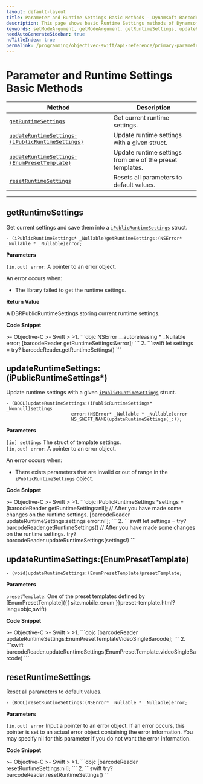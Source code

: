 ```yaml
---
layout: default-layout
title: Parameter and Runtime Settings Basic Methods - Dynamsoft Barcode Reader iOS API Reference
description: This page shows basic Runtime Settings methods of Dynamsoft Barcode Reader for iOS SDK.
keywords: setModeArgument, getModeArgument, getRuntimeSettings, updateRuntimeSettings, resetRuntimeSettings, parameter and runtime settings basic methods, api reference, objective-c, oc, swift
needAutoGenerateSidebar: true
noTitleIndex: true
permalink: /programming/objectivec-swift/api-reference/primary-parameter-and-runtime-settings-basic.html
---
```


# Parameter and Runtime Settings Basic Methods

  | Method               | Description |
  |----------------------|-------------|
  | [`getRuntimeSettings`](#getruntimesettings) | Get current runtime settings. |
  | [`updateRuntimeSettings:(iPublicRuntimeSettings)`](#updateruntimesettingsipublicruntimesettings) | Update runtime settings with a given struct. |
  | [`updateRuntimeSettings:(EnumPresetTemplate)`](#updateruntimesettingsenumpresettemplate) | Update runtime settings from one of the preset templates. |
  | [`resetRuntimeSettings`](#resetruntimesettings) | Resets all parameters to default values. |

---

## getRuntimeSettings

Get current settings and save them into a [`iPublicRuntimeSettings`](auxiliary-iPublicRuntimeSettings.md) struct.

```objc
- (iPublicRuntimeSettings* _Nullable)getRuntimeSettings:(NSError* _Nullable * _Nullable)error;
```

**Parameters**

`[in,out] error`: A pointer to an error object.

An error occurs when:

- The library failed to get the runtime settings.

**Return Value**

A DBRPublicRuntimeSettings storing current runtime settings.

**Code Snippet**

<div class="sample-code-prefix"></div>
>- Objective-C
>- Swift
>
>1. 
```objc
NSError __autoreleasing * _Nullable error;
[barcodeReader getRuntimeSettings:&error];
```
2. 
```swift
let settings = try? barcodeReader.getRuntimeSettings()
```

## updateRuntimeSettings:(iPublicRuntimeSettings*)

Update runtime settings with a given [`iPublicRuntimeSettings`](auxiliary-iPublicRuntimeSettings.md) struct.

```objc
- (BOOL)updateRuntimeSettings:(iPublicRuntimeSettings* _Nonnull)settings
                        error:(NSError* _Nullable * _Nullable)error
                        NS_SWIFT_NAME(updateRuntimeSettings(_:));
```

**Parameters**

`[in] settings` The struct of template settings.  
`[in,out] error`: A pointer to an error object.

An error occurs when:

- There exists parameters that are invalid or out of range in the `iPublicRuntimeSettings` object.

**Code Snippet**

<div class="sample-code-prefix"></div>
>- Objective-C
>- Swift
>
>1. 
```objc
iPublicRuntimeSettings *settings = [barcodeReader getRuntimeSettings:nil];
// After you have made some changes on the runtime settings.
[barcodeReader updateRuntimeSettings:settings error:nil];
```
2. 
```swift
let settings = try? barcodeReader.getRuntimeSettings()
// After you have made some changes on the runtime settings.
try? barcodeReader.updateRuntimeSettings(settings!)
```

## updateRuntimeSettings:(EnumPresetTemplate)

```objc
- (void)updateRuntimeSettings:(EnumPresetTemplate)presetTemplate;
```

**Parameters**

`presetTemplate`: One of the preset templates defined by [EnumPresetTemplate]({{ site.mobile_enum }}preset-template.html?lang=objc,swift)

**Code Snippet**

<div class="sample-code-prefix"></div>
>- Objective-C
>- Swift
>
>1. 
```objc
[barcodeReader updateRuntimeSettings:EnumPresetTemplateVideoSingleBarcode];
```
2. 
```swift
barcodeReader.updateRuntimeSettings(EnumPresetTemplate.videoSingleBarcode)
```

## resetRuntimeSettings

Reset all parameters to default values.

```objc
- (BOOL)resetRuntimeSettings:(NSError* _Nullable * _Nullable)error;
```

**Parameters**

`[in,out] error` Input a pointer to an error object. If an error occurs, this pointer is set to an actual error object containing the error information. You may specify nil for this parameter if you do not want the error information.

**Code Snippet**

<div class="sample-code-prefix"></div>
>- Objective-C
>- Swift
>
>1. 
```objc
[barcodeReader resetRuntimeSettings:nil];
```
2. 
```swift
try? barcodeReader.resetRuntimeSettings()
```
